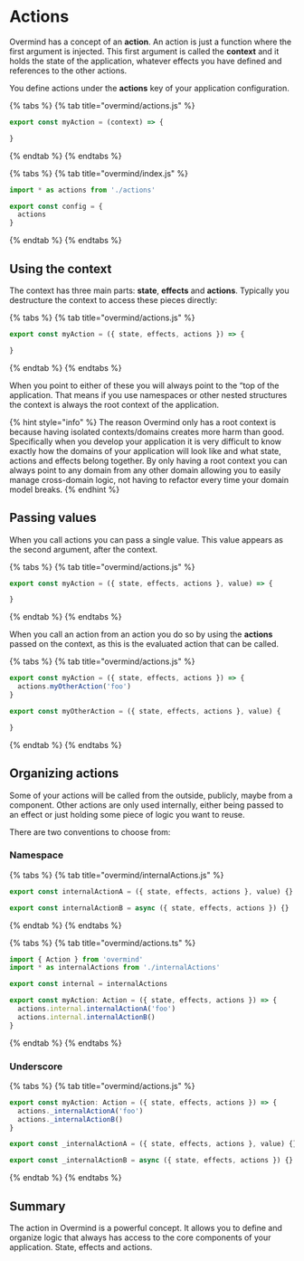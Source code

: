 # Actions

Overmind has a concept of an **action**. An action is just a function where the first argument is injected. This first argument is called the **context** and it holds the state of the application, whatever effects you have defined and references to the other actions.

You define actions under the **actions** key of your application configuration.

{% tabs %}
{% tab title="overmind/actions.js" %}
```typescript
export const myAction = (context) => {

}
```
{% endtab %}
{% endtabs %}

{% tabs %}
{% tab title="overmind/index.js" %}
```typescript
import * as actions from './actions'

export const config = {
  actions
}
```
{% endtab %}
{% endtabs %}

## Using the context

The context has three main parts: **state**, **effects** and **actions**. Typically you destructure the context to access these pieces directly:

{% tabs %}
{% tab title="overmind/actions.js" %}
```javascript
export const myAction = ({ state, effects, actions }) => {

}
```
{% endtab %}
{% endtabs %}

When you point to either of these you will always point to the “top of the application. That means if you use namespaces or other nested structures the context is always the root context of the application.

{% hint style="info" %}
The reason Overmind only has a root context is because having isolated contexts/domains creates more harm than good. Specifically when you develop your application it is very difficult to know exactly how the domains of your application will look like and what state, actions and effects belong together. By only having a root context you can always point to any domain from any other domain allowing you to easily manage cross-domain logic, not having to refactor every time your domain model breaks.
{% endhint %}

## Passing values

When you call actions you can pass a single value. This value appears as the second argument, after the context.

{% tabs %}
{% tab title="overmind/actions.js" %}
```typescript
export const myAction = ({ state, effects, actions }, value) => {

}
```
{% endtab %}
{% endtabs %}

When you call an action from an action you do so by using the **actions** passed on the context, as this is the evaluated action that can be called.

{% tabs %}
{% tab title="overmind/actions.js" %}
```javascript
export const myAction = ({ state, effects, actions }) => {
  actions.myOtherAction('foo')
}

export const myOtherAction = ({ state, effects, actions }, value) {

}
```
{% endtab %}
{% endtabs %}

## Organizing actions

Some of your actions will be called from the outside, publicly, maybe from a component. Other actions are only used internally, either being passed to an effect or just holding some piece of logic you want to reuse. 

There are two conventions to choose from:

### Namespace

{% tabs %}
{% tab title="overmind/internalActions.js" %}
```typescript
export const internalActionA = ({ state, effects, actions }, value) {}

export const internalActionB = async ({ state, effects, actions }) {}
```
{% endtab %}
{% endtabs %}

{% tabs %}
{% tab title="overmind/actions.ts" %}
```typescript
import { Action } from 'overmind'
import * as internalActions from './internalActions'

export const internal = internalActions

export const myAction: Action = ({ state, effects, actions }) => {
  actions.internal.internalActionA('foo')
  actions.internal.internalActionB()
}
```
{% endtab %}
{% endtabs %}

### Underscore

{% tabs %}
{% tab title="overmind/actions.js" %}
```typescript
export const myAction: Action = ({ state, effects, actions }) => {
  actions._internalActionA('foo')
  actions._internalActionB()
}

export const _internalActionA = ({ state, effects, actions }, value) {}

export const _internalActionB = async ({ state, effects, actions }) {}
```
{% endtab %}
{% endtabs %}

## Summary

The action in Overmind is a powerful concept. It allows you to define and organize logic that always has access to the core components of your application. State, effects and actions.

